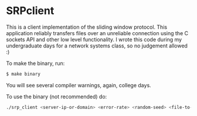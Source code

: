SRPclient
=========

This is a client implementation of the sliding window protocol. This
application reliably transfers files over an unreliable connection using the C
sockets API and other low level functionality. I wrote this code during my
undergraduate days for a network systems class, so no judgement allowed :)

To make the binary, run:

```sh
$ make binary
```

You will see several compiler warnings, again, college days.

To use the binary (not recommended) do:

```sh
./srp_client <server-ip-or-domain> <error-rate> <random-seed> <file-to-send> <send-log>
```
